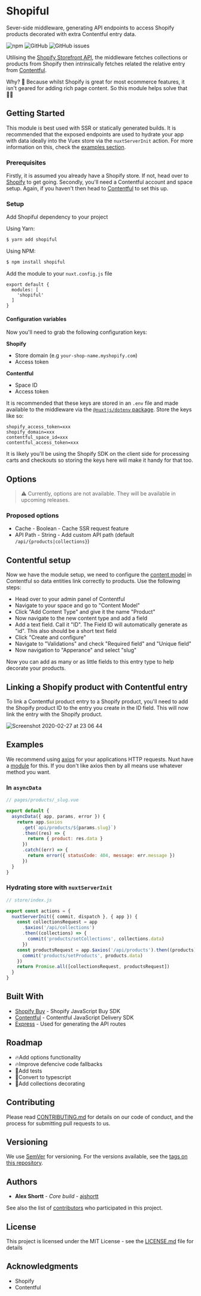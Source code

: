 # Shopiful
Sever-side middleware, generating API endpoints to access Shopify products decorated with extra Contentful entry data.

![npm](https://img.shields.io/npm/v/shopiful)
![GitHub](https://img.shields.io/github/license/ajshortt/shopiful)
![GitHub issues](https://img.shields.io/github/issues/ajshortt/shopiful)

Utilising the [Shopify Storefront API](https://github.com/Shopify/js-buy-sdk), the middleware fetches collections or products from Shopify then intrinsically fetches related the relative entry from [Contentful](https://www.contentful.com/).

Why? 🧐 Because whilst Shopify is great for most ecommerce features, it isn't geared for adding rich page content. So this module helps solve that 👍🏼

## Getting Started

This module is best used with SSR or statically generated builds. It is recommended that the exposed endpoints are used to hydrate your app with data ideally into the Vuex store via the `nuxtServerInit` action. For more information on this, check the [examples section](##Examples).

### Prerequisites

Firstly, it is assumed you already have a Shopify store. If not, head over to [Shopify](https://www.shopify.co.uk/) to get going. Secondly, you'll need a Contentful account and space setup. Again, if you haven't then head to [Contentful](https://www.contentful.com/) to set this up.

### Setup

Add Shopiful dependency to your project

Using Yarn:
```bash
$ yarn add shopiful
```
Using NPM:
```bash
$ npm install shopiful
```

Add the module to your `nuxt.config.js` file
```
export default {
  modules: [
    'shopiful'
  ]
}
```

#### Configuration variables

Now you'll need to grab the following configuration keys:

**Shopify**
- Store domain (e.g `your-shop-name.myshopify.com`)
- Access token

**Contentful**
- Space ID
- Access token

It is recommended that these keys are stored in an `.env` file and made available to the middleware via the [`@nuxtjs/dotenv` package](https://github.com/nuxt-community/dotenv-module). Store the keys like so:
```
shopify_access_token=xxx
shopify_domain=xxx
contentful_space_id=xxx
contentful_access_token=xxx
```
It is likely you'll be using the Shopify SDK on the client side for processing carts and checkouts so storing the keys here will make it handy for that too.

## Options
> ⚠️ Currently, options are not available. They will be available in upcoming releases.

### Proposed options
- Cache - Boolean - Cache SSR request feature
- API Path - String - Add custom API path (default `/api/{products|collections}`)

## Contentful setup

Now we have the module setup, we need to configure the [content model](https://www.contentful.com/developers/docs/concepts/data-model/) in Contentful so data entities link correctly to products. Use the following steps:

- Head over to your admin panel of Contentful
- Navigate to your space and go to "Content Model"
- Click "Add Content Type" and give it the name "Product"
- Now navigate to the new content type and add a field
- Add a text field. Call it "ID". The Field ID will automatically generate as "id". This also should be a short text field
- Click "Create and configure"
- Navigate to "Validations" and check "Required field" and "Unique field"
- Now navigation to "Apperance" and select "slug"

Now you can add as many or as little fields to this entry type to help decorate your products.

## Linking a Shopify product with Contentful entry

To link a Contentful product entry to a Shopify product, you'll need to add the Shopify product ID to the entry you create in the ID field. This will now link the entry with the Shopify product.

![Screenshot 2020-02-27 at 23 06 44](https://user-images.githubusercontent.com/6783995/75495305-20f3f400-59b6-11ea-85cd-673ac2cdc4ae.jpg)

## Examples

We recommend using [axios](https://github.com/axios/axios) for your applications HTTP requests. Nuxt have a [module](https://axios.nuxtjs.org/) for this. If you don't like axios then by all means use whatever method you want.

### In `asyncData`
```javascript
// pages/products/_slug.vue

export default {
  asyncData({ app, params, error }) {
    return app.$axios
      .get(`api/products/${params.slug}`)
      .then((res) => {
        return { product: res.data }
      })
      .catch((err) => {
        return error({ statusCode: 404, message: err.message })
      })
  }
}
```

### Hydrating store with `nuxtServerInit`

```javascript
// store/index.js

export const actions = {
  nuxtServerInit({ commit, dispatch }, { app }) {
    const collectionsRequest = app
      .$axios('/api/collections')
      .then((collections) => {
        commit('products/setCollections', collections.data)
      })
    const productsRequest = app.$axios('/api/products').then((products) => {
      commit('products/setProducts', products.data)
    })
    return Promise.all([collectionsRequest, productsRequest])
  }
}
```

## Built With

* [Shopify Buy](https://www.npmjs.com/package/shopify-buy) - Shopify JavaScript Buy SDK
* [Contentful](https://www.npmjs.com/package/contentful) - Contentful JavaScript Delivery SDK
* [Express](https://www.npmjs.com/package/express) - Used for generating the API routes

## Roadmap
- 🔥Add options functionality
- 🔥Improve defencive code fallbacks
- 🔷Add tests
- 🔻Convert to typescript
- 🔻Add collections decorating

## Contributing

Please read [CONTRIBUTING.md](https://github.com/ajshortt/shopiful/blob/master/CONTRIBUTING.md) for details on our code of conduct, and the process for submitting pull requests to us.

## Versioning

We use [SemVer](http://semver.org/) for versioning. For the versions available, see the [tags on this repository](https://github.com/your/project/tags).

## Authors

* **Alex Shortt** - *Core build* - [ajshortt](https://github.com/ajshortt)

See also the list of [contributors](https://github.com/ajshortt/shopiful/contributors) who participated in this project.

## License

This project is licensed under the MIT License - see the [LICENSE.md](LICENSE.md) file for details

## Acknowledgments

* Shopify
* Contentful
